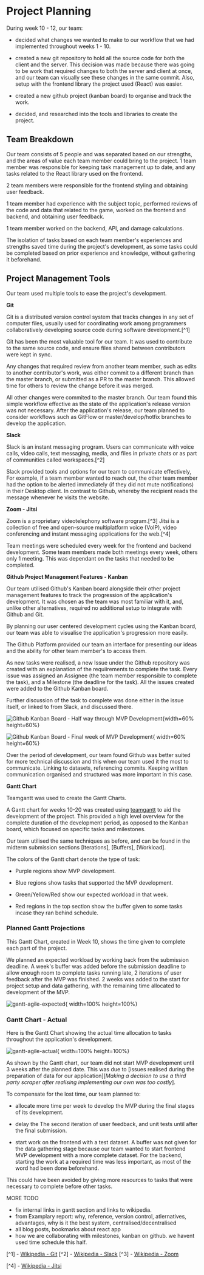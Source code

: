 # Project Planning



During week 10 - 12, our team:
- decided what changes we wanted to make to our workflow that we had implemented throughout weeks 1 - 10.

- created a new git repository to hold all the source code for both the client and the server. This decision was made because there was going to be work that required changes to both the server and client at once, and our team can visually see these changes in the same commit. Also, setup with the frontend library the project used (React) was easier.

- created a new github project (kanban board) to organise and track the work.

- decided, and researched into the tools and libraries to create the project.



## Team Breakdown

Our team consists of 5 people and was separated based on our strengths, and the areas of value each team member could bring to the project.
1 team member was responsible for keeping task management up to date, and any tasks related to the React library used on the frontend.

2 team members were responsible for the frontend styling and obtaining user feedback.

1 team member had experience with the subject topic, performed reviews of the code and data that related to the game, worked on the frontend and backend, and obtaining user feedback.

1 team member worked on the backend, API, and damage calculations.

The isolation of tasks based on each team member's experiences and strengths saved time during the project's development, as some tasks could be completed based on prior experience and knowledge, without gathering it beforehand.



## Project Management Tools

Our team used multiple tools to ease the project's development.

**Git**

Git is a distributed version control system that tracks changes in any set of computer files, usually used for coordinating work among programmers collaboratively developing source code during software development.[^1]

Git has been the most valuable tool for our team. It was used to contribute to the same source code, and ensure files shared between contributors were kept in sync.


Any changes that required review from another team member, such as edits to another contributor's work, was either commit to a different branch than the master branch, or submitted as a PR to the master branch. This allowed time for others to review the change before it was merged.

All other changes were commited to the master branch. Our team found this simple workflow effective as the state of the application's release version was not necessary. After the application's release, our team planned to consider workflows such as GitFlow or master/develop/hotfix branches to develop the application.

**Slack**

Slack is an instant messaging program. Users can communicate with voice calls, video calls, text messaging, media, and files in private chats or as part of communities called workspaces.[^2]

Slack provided tools and options for our team to communicate effectively, For example, if a team member wanted to reach out, the other team member had the option to be alerted immediately (if they did not mute notifications) in their Desktop client. In contrast to Github, whereby the recipient reads the message whenever he visits the website.

**Zoom - Jitsi**

Zoom is a proprietary videotelephony software program.[^3] Jitsi is a collection of free and open-source multiplatform voice (VoIP), video conferencing and instant messaging applications for the web.[^4]

Team meetings were scheduled every week for the frontend and backend development. Some team members made both meetings every week, others only 1 meeting. This was dependant on the tasks that needed to be completed.



**Github Project Management Features - Kanban**

Our team utilised Github's Kanban board alongside their other project management features to track the progression of the application's development. It was chosen as the team was most familiar with it, and, unlike other alternatives, required no additional setup to integrate with Github and Git. 

By planning our user centered development cycles using the Kanban board, our team was able to visualise the application's progression more easily.

The Github Platform provided our team an interface for presenting our ideas and the ability for other team member's to access them.

As new tasks were realised, a new Issue under the Github repository was created with an explanation of the requiirements to complete the task. Every issue was assigned an Assignee (the team member responsible to complete the task), and a Milestone (the deadline for the task). All the issues created were added to the Github Kanban board.

Further discussion of the task to complete was done either in the issue itself, or linked to from Slack, and discussed there.

![Github Kanban Board - Half way through MVP Development](assets/planning-research/wk15-kanban.png){width=60% height=60%}

![Github Kanban Board - Final week of MVP Development](assets/planning-research/wk18-kanban.png){ width=60% height=60%}


Over the period of development, our team found Github was better suited for more technical discussion and this when our team used it the most to communicate. Linking to datasets, referencing commits. Keeping written communication organised and structured was more important in this case.


**Gantt Chart**

Teamgantt was used to create the Gantt Charts.
    

A Gantt chart for weeks 10-20 was created using [teamgantt](https://www.teamgantt.com/h2) to aid the development of the project. This provided a high level overview for the complete duration of the development period, as opposed to the Kanban board, which focused on specific tasks and milestones.

Our team utilised the same techniques as before, and can be found in the midterm submission sections [Iterations], [Buffers], [Workload].


The colors of the Gantt chart denote the type of task:
- Purple regions show MVP development.

- Blue regions show tasks that supported the MVP development. 

- Green/Yellow/Red show our expected workload in that week.

- Red regions in the top section show the buffer given to some tasks incase they ran behind schedule.

### Planned Gantt Projections

This Gantt Chart, created in Week 10, shows the time given to complete each part of the project.

We planned an expected workload by working back from the submission deadline. A week's buffer was added before the submission deadline to allow enough room to complete tasks running late, 2 iterations of user feedback after the MVP was finished. 2 weeks was added to the start for project setup and data gathering, with the remaining time allocated to development of the MVP.

![gantt-agile-expected](assets/planning-research/gantt-agile-expected-2.png){ width=100% height=100%}


### Gantt Chart - Actual

Here is the Gantt Chart showing the actual time allocation to tasks throughout the application's development.

![gantt-agile-actual](assets/planning-research/gantt-agile-actual-2.png){ width=100% height=100%}

As shown by the Gantt chart, our team did not start MVP development until 3 weeks after the planned date. This was due to [issues realised during the preparation of data for our application][*Making a decision to use a third party scraper after realising implementing our own was too costly*].

To compensate for the lost time, our team planned to:

- allocate more time per week to develop the MVP during the final stages of its development. 

- delay the The second iteration of user feedback, and unit tests until after the final submission.

- start work on the frontend with a test dataset. A buffer was not given for the data gathering stage because our team wanted to start frontend MVP development with a more complete dataset. For the backend, starting the work at a required time was less important, as most of the word had been done beforehand.

This could have been avoided by giving more resources to tasks that were necessary to complete before other tasks. 



MORE TODO
- fix internal links in gantt section and links to wikipedia.
- from Examplary report: why, reference, version control, atlernatives, advantages, why is it the best system, centralised/decentralised
- all blog posts, bookmarks about react app
- how we are collaborating with milestones, kanban on github. we havent used time schedule this half.

[^1] - [Wikipedia - Git](https://en.wikipedia.org/wiki/Git)
[^2] - [Wikipedia - Slack](https://en.wikipedia.org/wiki/Slack_(software))
[^3] - [Wikipedia - Zoom](https://en.wikipedia.org/wiki/Zoom_(software))

[^4] - [Wikipedia - Jitsi](https://en.wikipedia.org/wiki/Jitsi)
